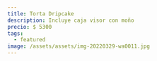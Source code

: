 ```yaml
---
title: Torta Dripcake
description: Incluye caja visor con moño
precio: $ 5300
tags:
  - featured
image: /assets/assets/img-20220329-wa0011.jpg
---
```

